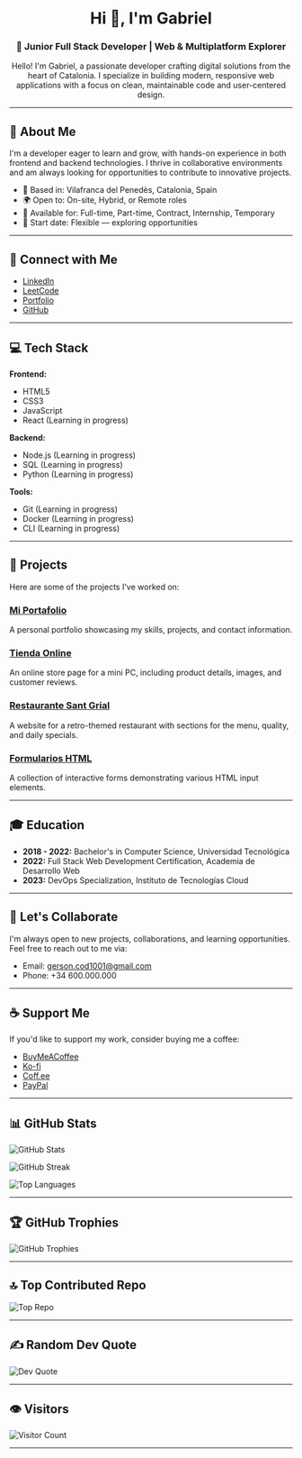 <h1 align="center">Hi 👋, I'm Gabriel</h1>
<h3 align="center">🚀 Junior Full Stack Developer | Web & Multiplatform Explorer</h3>

<p align="center">
  Hello! I'm Gabriel, a passionate developer crafting digital solutions from the heart of Catalonia. I specialize in building modern, responsive web applications with a focus on clean, maintainable code and user-centered design.
</p>

---

## 🧭 About Me

I'm a developer eager to learn and grow, with hands-on experience in both frontend and backend technologies. I thrive in collaborative environments and am always looking for opportunities to contribute to innovative projects.

- 📍 Based in: Vilafranca del Penedès, Catalonia, Spain
- 🌍 Open to: On-site, Hybrid, or Remote roles
- 💼 Available for: Full-time, Part-time, Contract, Internship, Temporary
- 📅 Start date: Flexible — exploring opportunities

---

## 🔗 Connect with Me

- [LinkedIn](https://linkedin.com/in/gersongz/)
- [LeetCode](https://www.leetcode.com/gabriel-sys-cod/)
- [Portfolio](https://gabriel-sys-cod.github.io/principal/)
- [GitHub](https://github.com/GABRIEL-SYS-COD)

---

## 💻 Tech Stack

**Frontend:**

- HTML5
- CSS3
- JavaScript
- React (Learning in progress)

**Backend:**

- Node.js (Learning in progress)
- SQL (Learning in progress)
- Python (Learning in progress)

**Tools:**

- Git (Learning in progress)
- Docker (Learning in progress)
- CLI (Learning in progress)

---

## 📂 Projects

Here are some of the projects I've worked on:

### [Mi Portafolio](https://gabriel-sys-cod.github.io/principal/)
A personal portfolio showcasing my skills, projects, and contact information.

### [Tienda Online](https://gabriel-sys-cod.github.io/tienda/)
An online store page for a mini PC, including product details, images, and customer reviews.

### [Restaurante Sant Grial](https://gabriel-sys-cod.github.io/restaurante/)
A website for a retro-themed restaurant with sections for the menu, quality, and daily specials.

### [Formularios HTML](https://gabriel-sys-cod.github.io/formularios/)
A collection of interactive forms demonstrating various HTML input elements.

---

## 🎓 Education

- **2018 - 2022:** Bachelor's in Computer Science, Universidad Tecnológica
- **2022:** Full Stack Web Development Certification, Academia de Desarrollo Web
- **2023:** DevOps Specialization, Instituto de Tecnologías Cloud

---

## 💬 Let's Collaborate

I'm always open to new projects, collaborations, and learning opportunities. Feel free to reach out to me via:

- Email: gerson.cod1001@gmail.com
- Phone: +34 600.000.000

---

## ☕ Support Me

If you'd like to support my work, consider buying me a coffee:

- [BuyMeACoffee](https://www.buymeacoffee.com/gabrielsyscod)
- [Ko-fi](https://ko-fi.com/gabrielsyscod)
- [Coff.ee](https://coff.ee/gabrielsyscod)
- [PayPal](https://paypal.me/gys026)

---

## 📊 GitHub Stats

![GitHub Stats](https://github-readme-stats.vercel.app/api?username=GABRIEL-SYS-COD&theme=shadow_blue&hide_border=false&include_all_commits=true&count_private=true)

![GitHub Streak](https://nirzak-streak-stats.vercel.app/?user=GABRIEL-SYS-COD&theme=shadow_blue&hide_border=false)

![Top Languages](https://github-readme-stats.vercel.app/api/top-langs/?username=GABRIEL-SYS-COD&theme=shadow_blue&hide_border=false&include_all_commits=true&count_private=true&layout=compact)

---

## 🏆 GitHub Trophies

![GitHub Trophies](https://github-profile-trophy.vercel.app/?username=GABRIEL-SYS-COD&theme=neon&no-frame=false&no-bg=true&margin-w=4)

---

## 🔝 Top Contributed Repo

![Top Repo](https://github-contributor-stats.vercel.app/api?username=GABRIEL-SYS-COD&limit=5&theme=neon&combine_all_yearly_contributions=true)

---

## ✍️ Random Dev Quote

![Dev Quote](https://quotes-github-readme.vercel.app/api?type=horizontal&theme=tokyonight)

---

## 👁️ Visitors

![Visitor Count](https://visitcount.itsvg.in/api?id=GABRIEL-SYS-COD&icon=9&color=1)

---

<!-- Proudly crafted with ❤️ by Gabriel using GPRM (https://gprm.itsvg.in) -->
